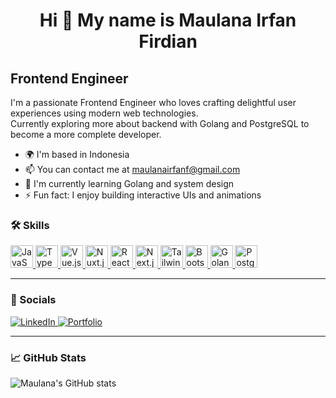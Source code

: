 <h1 align="center">Hi 👋 My name is Maulana Irfan Firdian</h1>

## Frontend Engineer

I'm a passionate Frontend Engineer who loves crafting delightful user experiences using modern web technologies.  
Currently exploring more about backend with Golang and PostgreSQL to become a more complete developer.

- 🌍 I'm based in Indonesia
- 📫 You can contact me at [maulanairfanf@gmail.com](mailto:maulanairfanf@gmail.com)
- 🧠 I'm currently learning Golang and system design
- ⚡ Fun fact: I enjoy building interactive UIs and animations

### 🛠️ Skills

<a href="https://developer.mozilla.org/en-US/docs/Web/JavaScript" target="_blank" rel="noreferrer">
  <img src="https://raw.githubusercontent.com/danielcranney/readme-generator/main/public/icons/skills/javascript-colored.svg" width="36" height="36" alt="JavaScript" />
</a>
<a href="https://www.typescriptlang.org/" target="_blank" rel="noreferrer">
  <img src="https://raw.githubusercontent.com/danielcranney/readme-generator/main/public/icons/skills/typescript-colored.svg" width="36" height="36" alt="TypeScript" />
</a>
<a href="https://vuejs.org/" target="_blank" rel="noreferrer">
  <img src="https://raw.githubusercontent.com/danielcranney/readme-generator/main/public/icons/skills/vuejs-colored.svg" width="36" height="36" alt="Vue.js" />
</a>
<a href="https://nuxt.com/" target="_blank" rel="noreferrer">
  <img src="https://raw.githubusercontent.com/danielcranney/readme-generator/main/public/icons/skills/nuxtjs-colored.svg" width="36" height="36" alt="Nuxt.js" />
</a>
<a href="https://react.dev/" target="_blank" rel="noreferrer">
  <img src="https://raw.githubusercontent.com/danielcranney/readme-generator/main/public/icons/skills/react-colored.svg" width="36" height="36" alt="React" />
</a>
<a href="https://nextjs.org/" target="_blank" rel="noreferrer">
  <img src="https://raw.githubusercontent.com/danielcranney/readme-generator/main/public/icons/skills/nextjs-colored-dark.svg" width="36" height="36" alt="Next.js" />
</a>
<a href="https://tailwindcss.com/" target="_blank" rel="noreferrer">
  <img src="https://raw.githubusercontent.com/danielcranney/readme-generator/main/public/icons/skills/tailwindcss-colored.svg" width="36" height="36" alt="TailwindCSS" />
</a>
<a href="https://getbootstrap.com/" target="_blank" rel="noreferrer">
  <img src="https://raw.githubusercontent.com/danielcranney/readme-generator/main/public/icons/skills/bootstrap-colored.svg" width="36" height="36" alt="Bootstrap" />
</a>
<a href="https://go.dev/" target="_blank" rel="noreferrer">
  <img src="https://raw.githubusercontent.com/danielcranney/readme-generator/main/public/icons/skills/go-colored.svg" width="36" height="36" alt="Golang" />
</a>
<a href="https://www.postgresql.org/" target="_blank" rel="noreferrer">
  <img src="https://raw.githubusercontent.com/danielcranney/readme-generator/main/public/icons/skills/postgresql-colored.svg" width="36" height="36" alt="PostgreSQL" />
</a>

---

### 🔗 Socials

<a href="https://www.linkedin.com/in/maulana-irfan-firdian/" target="_blank" rel="noreferrer">
  <img src="https://img.shields.io/badge/-LinkedIn-0A66C2?logo=linkedin&logoColor=white&style=flat-square" alt="LinkedIn" />
</a>
<a href="https://maulanairfanfirdian.netlify.app/" target="_blank" rel="noreferrer">
  <img src="https://img.shields.io/badge/-Portfolio-black?style=flat-square" alt="Portfolio" />
</a>

---

### 📈 GitHub Stats

![Maulana's GitHub stats](https://github-readme-stats.vercel.app/api?username=maulanairfanfirdian&show_icons=true&theme=github_dark)
